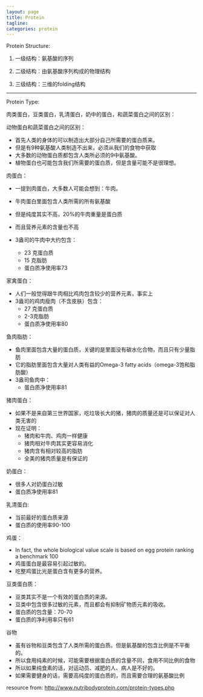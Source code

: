 ```yaml
---
layout: page
title: Protein
tagline: 
categories: protein
---
```




Protein Structure:

1. 一级结构：氨基酸的序列 

2. 二级结构：由氨基酸序列构成的物理结构

3. 三级结构：三维的folding结构

---

Protein Type:

肉类蛋白，豆类蛋白，乳清蛋白，奶中的蛋白，和蔬菜蛋白之间的区别：

动物蛋白和蔬菜蛋白之间的区别：

- 首先人类的身体的可以制造出大部分自己所需要的蛋白质来。
- 但是有9种氨基酸人类制造不出来，必须从我们的食物中获取
- 大多数的动物蛋白质都包含人类所必须的9中氨基酸。
- 植物蛋白也可能包含我们所需要的蛋白质，但是含量可能不是很理想。

肉蛋白：

- 一提到肉蛋白，大多数人可能会想到：牛肉。
- 牛肉蛋白里面包含人类所需的所有氨基酸
- 但是纯度其实不高，20%的牛肉重量是蛋白质
- 而且营养元素的含量也不高

- 3盎司的牛肉中大约包含：
    + 23 克蛋白质
    + 15 克脂肪
    + 蛋白质净使用率73

家禽蛋白：

- 人们一般觉得跟牛肉相比鸡肉包含较少的营养元素，事实上
- 3盎司的鸡肉瘦肉（不含皮肤）包含：
    + 27 克蛋白质
    + 2-3克脂肪
    + 蛋白质净使用率80

鱼肉脂肪：

- 鱼肉里面包含大量的蛋白质，关键的是里面没有碳水化合物，而且只有少量脂肪
- 它的脂肪里面包含大量对人类有益的Omega-3 fatty acids（omega-3饱和脂肪酸）
- 3盎司鱼肉中：
    + 蛋白质净使用率81

猪肉蛋白：

- 如果不是来自第三世界国家，吃垃圾长大的猪，猪肉的质量还是可以保证对人类无害的
- 现在证明：
    + 猪肉和牛肉、鸡肉一样健康
    + 猪肉相对牛肉其实更容易消化
    + 猪肉含有相对较高的脂肪
    + 全美的猪肉质量是有保证的

奶蛋白：

- 很多人对奶蛋白过敏
- 蛋白质净使用率81

乳清蛋白:

- 当前最好的蛋白质来源
- 蛋白质的使用率90-100

鸡蛋：

- In fact, the whole biological value scale is based on egg protein ranking a benchmark 100
- 鸡蛋蛋白是最容易引起过敏的。
- 吃整鸡蛋比光是蛋白含有更多的营养。

豆类蛋白质：

- 豆类其实不是一个有效的蛋白质的来源。
- 豆类中包含很多过敏的元素，而且都会有抑制矿物质元素的吸收。
- 蛋白质的包含量：70-70
- 蛋白质的净利用率只有61

谷物

- 虽有谷物和豆类包含了人类所需的蛋白质。但是氨基酸的包含比例是不平衡的。
- 所以食用纯素的时候，可能需要根据蛋白质的含量不同，食用不同比例的食物
- 所以如果纯食素的话，对运动员、减肥的人、病人是不好的。
- 如果需要健身的话，需要高纯度的蛋白质的，而且需要合理的氨基酸比例


resource from: http://www.nutribodyprotein.com/protein-types.php

